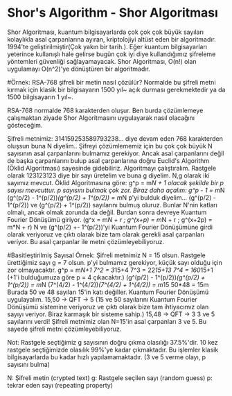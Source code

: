 # Shor's Algorithm - Shor Algoritması

Shor Algoritması, kuantum bilgisayarlarda çok çok çok büyük sayıları kolaylıkla asal çarpanlarına ayıran, kriptolojiyi altüst eden bir algoritmadır.
1994'te geliştirilmiştir(Çok yakın bir tarih.).
Eğer kuantum bilgisayarları yeterince kullanışlı hale gelirse bugün çok iyi diye kullandığımız şifreleme yöntemleri güvenliği sağlayamayacak.
Shor Algoritması, O(n!) olan uygulamayı O(n^2)'ye dönüştüren bir algoritmadır.

#Örnek:
RSA-768 şifreli bir metin nasıl çözülür?
Normalde bu şifreli metni kırmak için klasik bir bilgisayarın 1500 yıl~ açık durması gerekmektedir ya da 1500 bilgisayarın 1 yıl~.

RSA-768 normalde 768 karakterden oluşur. Ben burda çözümlemeye çalışmaktan ziyade Shor Algoritmasını uygulayarak nasıl olacağını gösteceğim.

Şifreli metnimiz: 314159253589793238... diye devam eden 768 karakterden oluşsun buna N diyelim..
Şifreyi çözümlememiz için bu çok çok büyük N sayısının asal çarpanlarını bulmamız gerekiyor. Ancak asal çarpanlarını değil de başka çarpanlarını bulup asal çarpanlarına doğru Euclid's Algorithm (Öklid Algoritması) sayesinde gidebiliriz.
Algoritmayı çalıştıralım.
Rastgele olarak 123123123 diye bir sayı üretelim ve buna g diyelim.
N,g olarak iki sayımız mevcut.
Öklid Algoritmasına göre: g^p = m*N + 1 olacak şekilde bir p sayısı mevcuttur.
p sayısını bulmak çok zor. Biraz daha açalım:
g^p - 1 = m*N
(g^(p/2) - 1^(p/2))*(g^(p/2) + 1^(p/2)) = m*N
p'yi bulduk diyelim...
(g^(p/2) - 1^(p/2)) ve (g^(p/2) + 1^(p/2)) sayılarını bulmuş oluruz.
Bunlar N'nin katları olmalı, ancak olmak zorunda da değil. 
Burdan sonra devreye Kuantum Fourier Dönüşümü giriyor.
(g^x = m*N + r ; g^(x+p) = m*N + r ; g^(x+2p) = m*N + r)
N ve (g^(p/2) +- 1^(p/2))'yi Kuantum Fourier Dönüşümüne girdi olarak veriyoruz ve çıktı olarak bize tam olarak gerekli asal çarpanları veriyor.
Bu asal çarpanlar ile metni çözümleyebiliyoruz.

#Basitleştirilmiş Sayısal Örnek:
Şifreli metnimiz N = 15 olsun.
Rastgele ürettiğimiz sayı g = 7 olsun.
p'yi bulmamız gerekiyor, küçük sayı olduğu için zor olmayacaktır.
g^p = m*N+1 
7^2 = 3*15+4
7^3 = 22*15+13
7^4 = 160*15+1 (+1'i bulduğumuza göre p = 4 çıkacaktır.)
(g^(p/2) - 1^(p/2))*(g^(p/2) + 1^(p/2)) = m*N
(7^(4/2) - 1^(4/2))*(7^(4/2) + 1^(4/2)) = m*15
50*48 = 15m
Burada 50 ve 48 sayıları 15'in katı değiller.
Kuantum Fourier Dönüşümü uygulayalım.
15,50 -> QFT -> 5 (15 ve 50 sayılarını Kuantum Fourier Dönüşümü sistemine veriyoruz ve çıktı olarak bize tam ihtiyacımız olan sayıyı veriyor. Biraz karmaşık bir sisteme sahip.)
15,48 -> QFT -> 3
3 ve 5 sayılarını verdi! Şifreli metnimiz olan N=15'in asal çarpanları 3 ve 5.
Bu sayede şifreli metni çözümleyebiliyoruz.

Not: Rastgele seçtiğimiz g sayısının doğru çıkma olasılığı 37.5%'dir. 10 kez rastgele seçtiğimizde olasılık 99%'ye kadar çıkmaktadır. 
Bu işlemler klasik bilgisayarlarda bu kadar hızlı yapılamamaktadır. (3 ve 5 verme olayı, p sayısını bulma)

N: Şifreli metin (crypted text)
g: Rastgele seçilen sayı (random guess)
p: tekrar eden sayı (repeating property)




